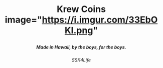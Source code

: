 <h1 align="center"><strong>
 
 Krew Coins
 image="https://i.imgur.com/33EbOKI.png" </strong></h1>

 <h5 align="center">
 
 Made in Hawaii, by the boys, for the boys.
 <h6 align="center"><weak>
SSK4Life
